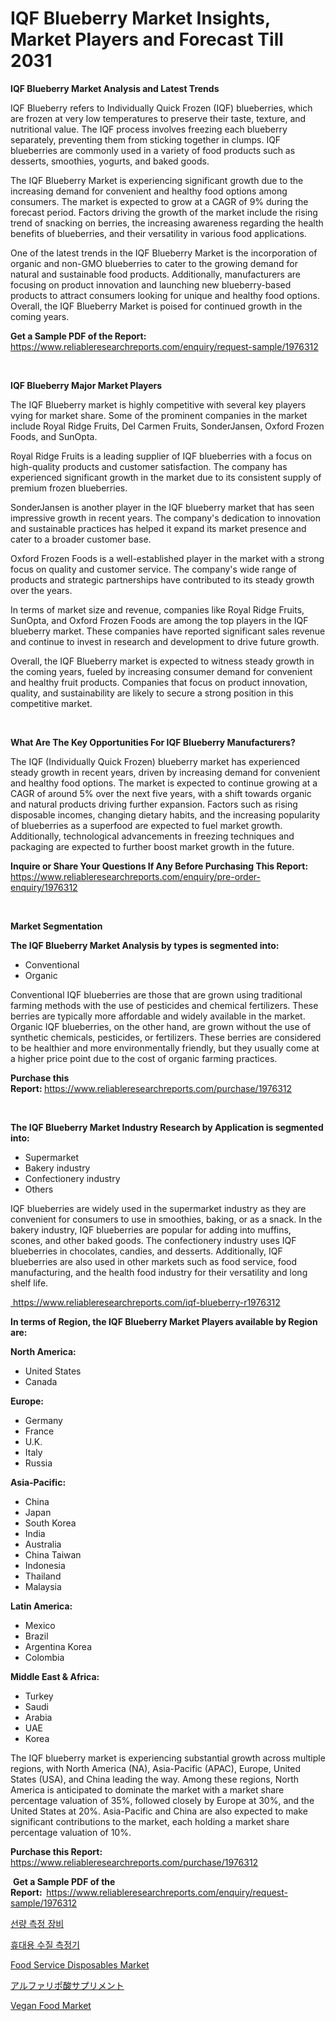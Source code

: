 <p><h1>IQF Blueberry Market Insights, Market Players and Forecast Till 2031</h1></p><p><strong>IQF Blueberry Market Analysis and Latest Trends</strong></p>
<p><p>IQF Blueberry refers to Individually Quick Frozen (IQF) blueberries, which are frozen at very low temperatures to preserve their taste, texture, and nutritional value. The IQF process involves freezing each blueberry separately, preventing them from sticking together in clumps. IQF blueberries are commonly used in a variety of food products such as desserts, smoothies, yogurts, and baked goods.</p><p>The IQF Blueberry Market is experiencing significant growth due to the increasing demand for convenient and healthy food options among consumers. The market is expected to grow at a CAGR of 9% during the forecast period. Factors driving the growth of the market include the rising trend of snacking on berries, the increasing awareness regarding the health benefits of blueberries, and their versatility in various food applications.</p><p>One of the latest trends in the IQF Blueberry Market is the incorporation of organic and non-GMO blueberries to cater to the growing demand for natural and sustainable food products. Additionally, manufacturers are focusing on product innovation and launching new blueberry-based products to attract consumers looking for unique and healthy food options. Overall, the IQF Blueberry Market is poised for continued growth in the coming years.</p></p>
<p><strong>Get a Sample PDF of the Report:&nbsp;</strong> <a href="https://www.reliableresearchreports.com/enquiry/request-sample/1976312">https://www.reliableresearchreports.com/enquiry/request-sample/1976312</a></p>
<p>&nbsp;</p>
<p><strong>IQF Blueberry Major Market Players</strong></p>
<p><p>The IQF Blueberry market is highly competitive with several key players vying for market share. Some of the prominent companies in the market include Royal Ridge Fruits, Del Carmen Fruits, SonderJansen, Oxford Frozen Foods, and SunOpta.</p><p>Royal Ridge Fruits is a leading supplier of IQF blueberries with a focus on high-quality products and customer satisfaction. The company has experienced significant growth in the market due to its consistent supply of premium frozen blueberries.</p><p>SonderJansen is another player in the IQF blueberry market that has seen impressive growth in recent years. The company's dedication to innovation and sustainable practices has helped it expand its market presence and cater to a broader customer base.</p><p>Oxford Frozen Foods is a well-established player in the market with a strong focus on quality and customer service. The company's wide range of products and strategic partnerships have contributed to its steady growth over the years.</p><p>In terms of market size and revenue, companies like Royal Ridge Fruits, SunOpta, and Oxford Frozen Foods are among the top players in the IQF blueberry market. These companies have reported significant sales revenue and continue to invest in research and development to drive future growth.</p><p>Overall, the IQF Blueberry market is expected to witness steady growth in the coming years, fueled by increasing consumer demand for convenient and healthy fruit products. Companies that focus on product innovation, quality, and sustainability are likely to secure a strong position in this competitive market.</p></p>
<p>&nbsp;</p>
<p><strong>What Are The Key Opportunities For IQF Blueberry Manufacturers?</strong></p>
<p><p>The IQF (Individually Quick Frozen) blueberry market has experienced steady growth in recent years, driven by increasing demand for convenient and healthy food options. The market is expected to continue growing at a CAGR of around 5% over the next five years, with a shift towards organic and natural products driving further expansion. Factors such as rising disposable incomes, changing dietary habits, and the increasing popularity of blueberries as a superfood are expected to fuel market growth. Additionally, technological advancements in freezing techniques and packaging are expected to further boost market growth in the future.</p></p>
<p><strong>Inquire or Share Your Questions If Any Before Purchasing This Report:</strong> <a href="https://www.reliableresearchreports.com/enquiry/pre-order-enquiry/1976312">https://www.reliableresearchreports.com/enquiry/pre-order-enquiry/1976312</a></p>
<p>&nbsp;</p>
<p><strong>Market Segmentation</strong></p>
<p><strong>The IQF Blueberry Market Analysis by types is segmented into:</strong></p>
<p><ul><li>Conventional</li><li>Organic</li></ul></p>
<p><p>Conventional IQF blueberries are those that are grown using traditional farming methods with the use of pesticides and chemical fertilizers. These berries are typically more affordable and widely available in the market. Organic IQF blueberries, on the other hand, are grown without the use of synthetic chemicals, pesticides, or fertilizers. These berries are considered to be healthier and more environmentally friendly, but they usually come at a higher price point due to the cost of organic farming practices.</p></p>
<p><strong>Purchase this Report:&nbsp;</strong><a href="https://www.reliableresearchreports.com/purchase/1976312">https://www.reliableresearchreports.com/purchase/1976312</a></p>
<p>&nbsp;</p>
<p><strong>The IQF Blueberry Market Industry Research by Application is segmented into:</strong></p>
<p><ul><li>Supermarket</li><li>Bakery industry</li><li>Confectionery industry</li><li>Others</li></ul></p>
<p><p>IQF blueberries are widely used in the supermarket industry as they are convenient for consumers to use in smoothies, baking, or as a snack. In the bakery industry, IQF blueberries are popular for adding into muffins, scones, and other baked goods. The confectionery industry uses IQF blueberries in chocolates, candies, and desserts. Additionally, IQF blueberries are also used in other markets such as food service, food manufacturing, and the health food industry for their versatility and long shelf life.</p></p>
<p><a href="https://www.reliableresearchreports.com/iqf-blueberry-r1976312">&nbsp;https://www.reliableresearchreports.com/iqf-blueberry-r1976312</a></p>
<p><strong>In terms of Region, the IQF Blueberry Market Players available by Region are:</strong></p>
<p>
    <p> <strong> North America: </strong>
        <ul>
            <li>United States</li>
            <li>Canada</li>
        </ul>
        </p> 
    <p> <strong> Europe: </strong>
        <ul>
            <li>Germany</li>
            <li>France</li>
            <li>U.K.</li>
            <li>Italy</li>
            <li>Russia</li>
        </ul>
        </p> 
    <p> <strong> Asia-Pacific: </strong>
        <ul>
            <li>China</li>
            <li>Japan</li>
            <li>South Korea</li>
            <li>India</li>
            <li>Australia</li>
            <li>China Taiwan</li>
            <li>Indonesia</li>
            <li>Thailand</li>
            <li>Malaysia</li>
        </ul>
        </p> 
    <p> <strong> Latin America: </strong>
        <ul>
            <li>Mexico</li>
            <li>Brazil</li>
            <li>Argentina Korea</li>
            <li>Colombia</li>
        </ul>
        </p> 
    <p> <strong> Middle East & Africa: </strong>
        <ul>
            <li>Turkey</li>
            <li>Saudi</li>
            <li>Arabia</li>
            <li>UAE</li>
            <li>Korea</li>
        </ul>
    </p>
    </p>
<p><p>The IQF blueberry market is experiencing substantial growth across multiple regions, with North America (NA), Asia-Pacific (APAC), Europe, United States (USA), and China leading the way. Among these regions, North America is anticipated to dominate the market with a market share percentage valuation of 35%, followed closely by Europe at 30%, and the United States at 20%. Asia-Pacific and China are also expected to make significant contributions to the market, each holding a market share percentage valuation of 10%.</p></p>
<p><strong>Purchase this Report: </strong><a href="https://www.reliableresearchreports.com/purchase/1976312">https://www.reliableresearchreports.com/purchase/1976312</a></p>
<p>&nbsp;<strong>Get a Sample PDF of the Report:&nbsp;&nbsp;</strong><a href="https://www.reliableresearchreports.com/enquiry/request-sample/1976312">https://www.reliableresearchreports.com/enquiry/request-sample/1976312</a></p>
<p><strong></strong></p>
<p><p><a href="https://github.com/oajzkywllm460/Market-Research-Report-List-1/blob/main/904521816959.md">선량 측정 장비</a></p><p><a href="https://github.com/darrellockm3ytan895656/Market-Research-Report-List-1/blob/main/972406316958.md">휴대용 수질 측정기</a></p><p><a href="https://github.com/pjcfca/Market-Research-Report-List-2/blob/main/food-service-disposables-market.md">Food Service Disposables Market</a></p><p><a href="https://medium.com/@fosterfahey38/%E3%82%A2%E3%83%AB%E3%83%95%E3%82%A1%E3%83%AA%E3%83%9D%E9%85%B8%E3%82%B5%E3%83%97%E3%83%AA%E3%83%A1%E3%83%B3%E3%83%88%E5%B8%82%E5%A0%B4%E5%88%86%E6%9E%90-%E3%81%9D%E3%81%AEcagr-%E5%B8%82%E5%A0%B4%E3%82%BB%E3%82%B0%E3%83%A1%E3%83%B3%E3%83%86%E3%83%BC%E3%82%B7%E3%83%A7%E3%83%B3-%E3%81%8A%E3%82%88%E3%81%B3%E3%82%B0%E3%83%AD%E3%83%BC%E3%83%90%E3%83%AB%E7%94%A3%E6%A5%AD%E6%A6%82%E8%A6%81-cc2c4eea7203">アルファリポ酸サプリメント</a></p><p><a href="https://github.com/johnbach50/Market-Research-Report-List-2/blob/main/vegan-food-market.md">Vegan Food Market</a></p></p>
